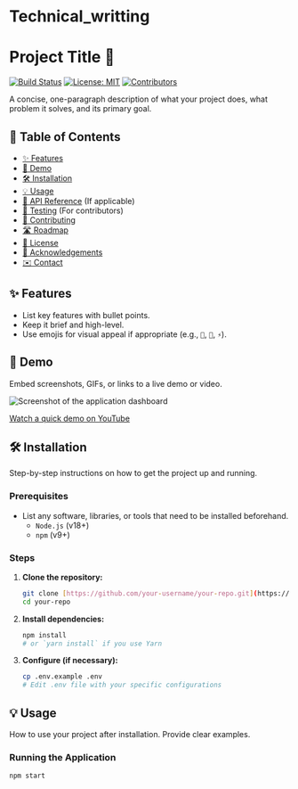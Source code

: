 # Technical_writting

# Project Title 🚀

[![Build Status](https://img.shields.io/badge/build-passing-brightgreen)](link-to-build-status)
[![License: MIT](https://img.shields.io/badge/License-MIT-yellow.svg)](https://opensource.org/licenses/MIT)
[![Contributors](https://img.shields.io/github/contributors/your-username/your-repo)](https://github.com/your-username/your-repo/graphs/contributors)

A concise, one-paragraph description of what your project does, what problem it solves, and its primary goal.

## 📖 Table of Contents
- [✨ Features](#-features)
- [🚀 Demo](#-demo)
- [🛠️ Installation](#%EF%B8%8F-installation)
- [💡 Usage](#-usage)
- [📖 API Reference](#-api-reference) (If applicable)
- [🧪 Testing](#-testing) (For contributors)
- [🤝 Contributing](#-contributing)
- [🛣️ Roadmap](#%EF%B8%8F-roadmap)
- [📜 License](#-license)
- [💖 Acknowledgements](#-acknowledgements)
- [✉️ Contact](#%E2%9C%89%EF%B8%8F-contact)

## ✨ Features

* List key features with bullet points.
* Keep it brief and high-level.
* Use emojis for visual appeal if appropriate (e.g., `🚀`, `🎨`, `⚡`).

## 🚀 Demo

Embed screenshots, GIFs, or links to a live demo or video.

![Screenshot of the application dashboard](assets/dashboard.png)

[Watch a quick demo on YouTube](https://www.youtube.com/watch?v=your-video-id)

## 🛠️ Installation

Step-by-step instructions on how to get the project up and running.

### Prerequisites

* List any software, libraries, or tools that need to be installed beforehand.
    * `Node.js` (v18+)
    * `npm` (v9+)

### Steps

1.  **Clone the repository:**
    ```bash
    git clone [https://github.com/your-username/your-repo.git](https://github.com/your-username/your-repo.git)
    cd your-repo
    ```

2.  **Install dependencies:**
    ```bash
    npm install
    # or `yarn install` if you use Yarn
    ```

3.  **Configure (if necessary):**
    ```bash
    cp .env.example .env
    # Edit .env file with your specific configurations
    ```

## 💡 Usage

How to use your project after installation. Provide clear examples.

### Running the Application

```bash
npm start



